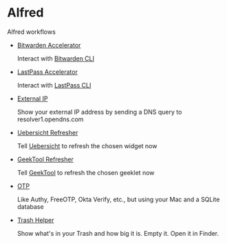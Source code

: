 # Alfred

Alfred workflows

- [Bitwarden Accelerator](https://github.com/ajrosen/Bitwarden-Accelerator)

  Interact with [Bitwarden CLI](https://bitwarden.com/help/cli/)

- [LastPass Accelerator](https://github.com/ajrosen/Alfred/tree/master/LastPass%20Accelerator)

  Interact with [LastPass CLI](https://github.com/lastpass/lastpass-cli)

- [External IP](https://github.com/ajrosen/Alfred/tree/master/External%20IP)

  Show your external IP address by sending a DNS query to resolver1.opendns.com

- [Uebersicht Refresher](https://github.com/ajrosen/Alfred/tree/master/Uebersicht%20Refresher)

  Tell [Uebersicht](https://github.com/felixhageloh/uebersicht) to refresh the chosen widget now

- [GeekTool Refresher](https://github.com/ajrosen/Alfred/tree/master/GeekTool%20Refresher)

  Tell [GeekTool](https://www.tynsoe.org/geektool/) to refresh the chosen geeklet now

- [OTP](https://github.com/ajrosen/OTP)

  Like Authy, FreeOTP, Okta Verify, etc., but using your Mac and a SQLite database

- [Trash Helper](https://github.com/ajrosen/Alfred/tree/master/Trash%20Helper)

  Show what's in your Trash and how big it is.  Empty it.  Open it in Finder.
